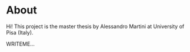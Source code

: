 About
=====

Hi!
This project is the master thesis by Alessandro Martini at University of Pisa (Italy).

WRITEME...
